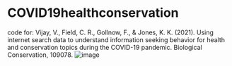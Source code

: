 # COVID19healthconservation
code for: Vijay, V., Field, C. R., Gollnow, F., & Jones, K. K. (2021). Using internet search data to understand information seeking behavior for health and conservation topics during the COVID-19 pandemic. Biological Conservation, 109078.
![image](https://user-images.githubusercontent.com/44326489/112868681-f0cbc880-9081-11eb-89df-721f93a9578d.png)
